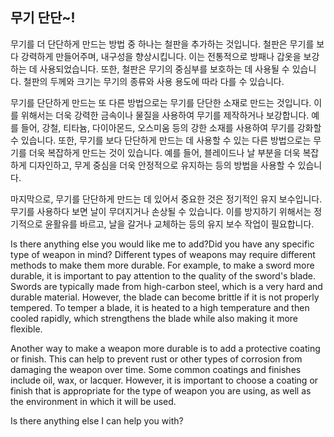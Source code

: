 ## 무기 단단~!

무기를 더 단단하게 만드는 방법 중 하나는 철판을 추가하는 것입니다. 철판은 무기를 보다 강력하게 만들어주며, 내구성을 향상시킵니다. 이는 전통적으로 방패나 갑옷을 보강하는 데 사용되었습니다. 또한, 철판은 무기의 중심부를 보호하는 데 사용될 수 있습니다. 철판의 두께와 크기는 무기의 종류와 사용 용도에 따라 다를 수 있습니다.

무기를 단단하게 만드는 또 다른 방법으로는 무기를 단단한 소재로 만드는 것입니다. 이를 위해서는 더욱 강력한 금속이나 물질을 사용하여 무기를 제작하거나 보강합니다. 예를 들어, 강철, 티타늄, 다이아몬드, 오스미움 등의 강한 소재를 사용하여 무기를 강화할 수 있습니다. 또한, 무기를 보다 단단하게 만드는 데 사용할 수 있는 다른 방법으로는 무기를 더욱 복잡하게 만드는 것이 있습니다. 예를 들어, 블레이드나 날 부분을 더욱 복잡하게 디자인하고, 무게 중심을 더욱 안정적으로 유지하는 등의 방법을 사용할 수 있습니다.

마지막으로, 무기를 단단하게 만드는 데 있어서 중요한 것은 정기적인 유지 보수입니다. 무기를 사용하다 보면 날이 무뎌지거나 손상될 수 있습니다. 이를 방지하기 위해서는 정기적으로 윤활유를 바르고, 날을 갈거나 교체하는 등의 유지 보수 작업이 필요합니다.

Is there anything else you would like me to add?Did you have any specific type of weapon in mind? Different types of weapons may require different methods to make them more durable. For example, to make a sword more durable, it is important to pay attention to the quality of the sword's blade. Swords are typically made from high-carbon steel, which is a very hard and durable material. However, the blade can become brittle if it is not properly tempered. To temper a blade, it is heated to a high temperature and then cooled rapidly, which strengthens the blade while also making it more flexible.

Another way to make a weapon more durable is to add a protective coating or finish. This can help to prevent rust or other types of corrosion from damaging the weapon over time. Some common coatings and finishes include oil, wax, or lacquer. However, it is important to choose a coating or finish that is appropriate for the type of weapon you are using, as well as the environment in which it will be used.

Is there anything else I can help you with?